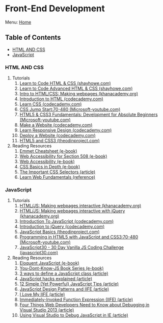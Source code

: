 # Front-End Development

Menu: [Home](./README.md)

## Table of Contents

- [HTML AND CSS](#html-and-css)
- [JavaScript](#javascript)

### HTML AND CSS

1. Tutorials
    1. [Learn to Code HTML & CSS (shayhowe.com)](http://learn.shayhowe.com/html-css/)
    1. [Learn to Code Advanced HTML & CSS (shayhowe.com)](http://learn.shayhowe.com/advanced-html-css/)
    1. [Intro to HTML/CSS: Making webpages (khanacademy.org)](https://www.khanacademy.org/computing/computer-programming/html-css)
    1. [Introduction to HTML (codecademy.com)](https://www.codecademy.com/learn/learn-html)
    1. [Learn CSS (codecademy.com)](https://www.codecademy.com/learn/learn-css)
    1. [CSS Jump Start:70-480 (Microsoft-youtube.com)](https://www.youtube.com/playlist?list=PLsrZV8shpwjPylAdgJCyk1TzdMEri1Idi)
    1. [HTML5 & CSS3 Fundamentals: Development for Absolute Beginners (Microsoft-youtube.com)](https://www.youtube.com/playlist?list=PLsrZV8shpwjOGlyU9fFZJvBx6cLjbu_sH)
    1. [Make a Website (codecademy.com)](https://www.codecademy.com/learn/make-a-website)
    1. [Learn Responsive Design (codecademy.com)](https://www.codecademy.com/learn/learn-responsive-design)
    1. [Deploy a Website (codecademy.com)](https://www.codecademy.com/learn/deploy-a-website)
    1. [HTML5 and CSS3 (theodinproject.com)](https://www.theodinproject.com/courses/html5-and-css3)
1. Reading Resources
    1. [Emmet Cheatsheet (e-book)](./assets/Emmet-Cheatsheet.pdf)
    1. [Web Accessibility for Section 508 (e-book)](http://www.jimthatcher.com/webcourse1.htm)
    1. [Web Accessibility (e-book)](http://dhark.com/Slidy/web_accessibility.html)
    1. [CSS Basics in Depth (e-book)](http://www.cssbasics.com)
    1. [The Important CSS Selectors (article)](http://code.tutsplus.com/tutorials/the-30-css-selectors-you-must-memorize--net-16048)
    1. [Learn Web Fundamentals (reference)](https://developers.google.com/web/fundamentals/)

### JavaScript

1. Tutorials
    1. [HTML/JS: Making webpages interactive (khanacademy.org)](https://www.khanacademy.org/computing/computer-programming/html-css-js)
    1. [HTML/JS: Making webpages interactive with jQuery (khanacademy.org)](https://www.khanacademy.org/computing/computer-programming/html-js-jquery)
    1. [Introduction To JavaScript (codecademy.com)](https://www.codecademy.com/learn/introduction-to-javascript)
    1. [Introduction to jQuery (codecademy.com)](https://www.codecademy.com/learn/learn-jquery)
    1. [JavaScript Basics (theodinproject.com)](https://www.theodinproject.com/courses/web-development-101#javascript-basics)
    1. [Programming in HTML5 with JavaScript and CSS3:70-480 (Microsoft-youtube.com)](https://www.youtube.com/playlist?list=PLsrZV8shpwjN25T9ANfzYoH5siVbdSrFQ)
    1. [JavaScript30 - 30 Day Vanilla JS Coding Challenge (javascript30.com)](https://javascript30.com/)
1. Reading Resources
    1. [Eloquent JavaScript (e-book)](http://eloquentjavascript.net/)
    1. [You-Dont-Know-JS Book Series (e-book)](https://github.com/getify/You-Dont-Know-JS)
    1. [3 ways to define a JavaScript class (article)](http://www.phpied.com/3-ways-to-define-a-javascript-class/)
    1. [JavaScript hacks explained (article)](http://blog.mdnbar.com/javascript-common-tricks)
    1. [12 Simple (Yet Powerful) JavaScript Tips (article)](http://javascriptissexy.com/12-simple-yet-powerful-javascript-tips/)
    1. [JavaScript Design Patterns and IIFE (article)](http://www.codeproject.com/Articles/819565/Javascript-design-patterns-and-IIFE)
    1. [I Love My IIFE (article)](http://gregfranko.com/blog/i-love-my-iife/)
    1. [Immediately-Invoked Function Expression (IIFE) (article)](http://benalman.com/news/2010/11/immediately-invoked-function-expression/)
    1. [Four Things Web Developers Need to Know about Debugging in Visual Studio 2013 (article)](	https://www.credera.com/blog/technology-insights/microsoft-solutions/4-things-web-developers-need-know-debugging-visual-studio-2013/)
    1. [Using Visual Studio to Debug JavaScript in IE (article)](http://www.codeproject.com/Articles/18921/Using-Visual-Studio-to-Debug-JavaScript-in-IE)
